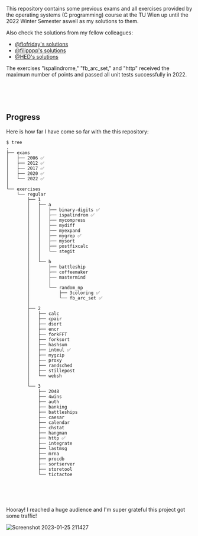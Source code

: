 This repository contains some previous exams and all exercises provided by the operating systems (C programming) course at the TU Wien up until the 2022 Winter Semester aswell as my solutions to them.

Also check the solutions from my fellow colleagues:

- [@flofriday's solutions](https://github.com/flofriday/OSUE-2020)
- [@filipppp's solutions](https://github.com/filipppp/OSUE-2021)
- [@HED's solutions](https://github.com/HED-GIT/TU_WIEN_BETRIEBSSYSTEME)

The exercises "ispalindrome," "fb_arc_set," and "http" received the maximum number of points and passed all unit tests successfully in 2022.

<br><br><br>

## Progress

Here is how far I have come so far with the this repository:

```
$ tree
.
├── exams
│   ├── 2006 ✅
│   ├── 2012 ✅
│   ├── 2017 ✅
│   ├── 2020 ✅
│   └── 2022 ✅
│
└── exercises
    └── regular
        ├── 1
        │   ├── a
        │   │   ├── binary-digits ✅
        │   │   ├── ispalindrom ✅
        │   │   ├── mycompress
        │   │   ├── mydiff
        │   │   ├── myexpand
        │   │   ├── mygrep ✅
        │   │   ├── mysort
        │   │   ├── postfixcalc
        │   │   └── stegit
        │   │
        │   └── b
        │       ├── battleship
        │       ├── coffeemaker
        │       ├── mastermind
        │       │
        │       └── random_np
        │           ├── 3coloring ✅
        │           └── fb_arc_set ✅
        │
        ├── 2
        │   ├── calc
        │   ├── cpair
        │   ├── dsort
        │   ├── encr
        │   ├── forkFFT
        │   ├── forksort
        │   ├── hashsum
        │   ├── intmul ✅
        │   ├── mygzip
        │   ├── proxy
        │   ├── randsched
        │   ├── stillepost
        │   └── websh
        │
        └── 3
            ├── 2048
            ├── 4wins
            ├── auth
            ├── banking
            ├── battleships
            ├── caesar
            ├── calendar
            ├── chstat
            ├── hangman
            ├── http ✅
            ├── integrate
            ├── lastmsg
            ├── mrna
            ├── procdb
            ├── sortserver
            ├── storetool
            └── tictactoe
```

<br><br><br>

Hooray! I reached a huge audience and I'm super grateful this project got some traffic!

![Screenshot 2023-01-25 211427](https://user-images.githubusercontent.com/61852663/214679631-67a6afc8-c333-4996-b490-4abba8e56a7d.png)
